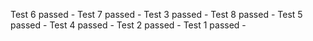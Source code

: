 
Test 6 passed - 
Test 7 passed - 
Test 3 passed - 
Test 8 passed - 
Test 5 passed - 
Test 4 passed - 
Test 2 passed - 
Test 1 passed - 
